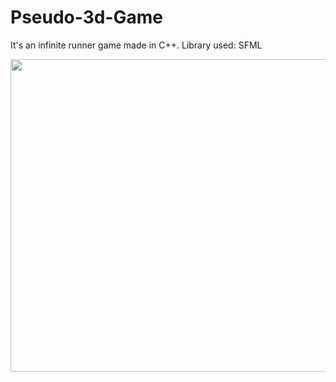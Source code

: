 # Pseudo-3d-Game
It's an infinite runner game made in C++.
Library used: SFML

<img src="https://github.com/mandeepkhatry/Pseudo-3d-Game/blob/master/intro.png" height="500" width="600">
